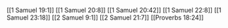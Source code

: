 [[1 Samuel 19:1]]
[[1 Samuel 20:8]]
[[1 Samuel 20:42]]
[[1 Samuel 22:8]]
[[1 Samuel 23:18]]
[[2 Samuel 9:1]]
[[2 Samuel 21:7]]
[[Proverbs 18:24]]
